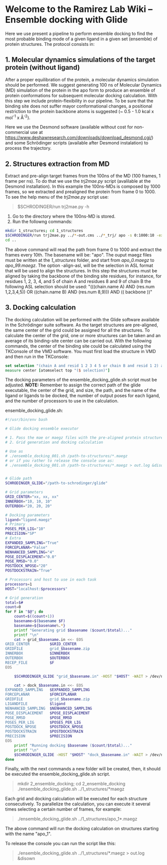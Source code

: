 # Welcome to the Ramirez Lab Wiki – Ensemble docking with Glide

Here we use present a pipeline to perform ensemble docking to find the most probable binding mode of a given ligand in a given set (ensemble) of protein structures.
The protocol consists in:

## 1. Molecular dynamics simulations of the target protein (without ligand) ##
After a proper equilibration of the protein, a molecular dynamics simulation should be performed. We suggest generating 100 ns of Molecular Dynamics (MD) simulation of the protein in the apo form to produce an ensemble of protein conformations for subsequent molecular docking calculation. With this step we include protein-flexibility in our pipeline. To be sure that the binding site does not suffer mayor conformational changes, a positional restriction to the protein backbone atoms is suggested (~ 0.5 - 1.0 kcal x mol<sup>-1</sup> x <span>&#8491;</span><sup>-2</sup>). 

Here we use the Desmond software (available without cost for non-commercial use at https://www.deshawresearch.com/downloads/download_desmond.cgi/) and some Schrödinger scripts (available after Desmond instalation) to process the trajectory.

## 2. Structures extraction from MD ##
Extract and pre-align target frames from the 100ns of the MD (100 frames, 1 frame per ns). To do that we use the *trj2mae.py* script (avalilable at the Desmond installation). In this example the 100ns-MDs is composed by 1000 frames, so we extracted and prealigned the protein from frame 0 to 1000. To see the help menu of the *trj2mae.py* script use:
> $SCHRODINGER/run trj2mae.py -h

1. Go to the directory where the 100ns-MD is stored.
2. Run the followng commands:

```bash
mkdir 1_structures; cd 1_structures
$SCHRODINGER/run trj2mae.py ../*-out.cms ../*_trj/ apo -s 0:1000:10 -extract-asl "protein" -align-asl "backbone_binding_site" -separate -out-format MAE
cd ..
```
The above command will read the path from frame 0 to 1000 and extract the frames every 10th. The basename will be: "apo".
The ouput maegz files must be written at the *1_structures* folder, and start from *apo_0.maegz* to *apo_99.maegz*. 
The option -align-asl, will be the selection in ASL format that will be used to align the structures. In this step the structures must be aligned by taking the backbone of the binding site residues, for instance, for residues 1, 2, 3, 4, and 5 of chain A and residues 8 and 9 of chain B the following ASL selection should be used:
"(((chain.name A) AND (res.num 1,2,3,4,5)) OR ((chain.name B) AND (res.num 8,9))) AND (( backbone ))"


## 3. Docking calculation ##
The docking calculation will be performed with the Glide software available in the Schrödinger suite software.
As the target structures are pre-aligned, the same center of the grid could be assigned for all the structures. To calculate the center of the grid, one or more structures can be taken and an average of its binding-site center can be carried out. With the following commands, the center of the binding site could be calculated using the TKConsole of the VMD software. You must first load the structure in VMD and then run in the TKConsole:

```tcl
set selection "(chain A and resid 1 2 3 4 5 or chain B and resid 1 2) and backbone"
measure center [atomselect top "($ selection)"]
```

The docking parameters of the ensemble_docking_glide.sh script must be adjusted.
**NOTE:**
Remember to assign the correct path of the glide executable, the center of the grid, and size, the path, and the name of the ligand or ligands to be docked, the number of output poses for each ligand, and the number of processors to use in the calculation.

ensemble_docking_glide.sh:

```bash
#!/usr/bin/env bash

# Glide docking ensemble executor

# 1. Pass the mae or maegz files with the pre-aligned protein structures.
# 2. Grid generation and docking calculation

# Use as 
# ./ensemble_docking_001.sh /path-to-structures/*.maegz
# or if you rather to release the console use as:
# ./ensemble_docking_001.sh /path-to-structures/*.maegz > out.log &disown 


# Glide path
SCHRODINGER_GLIDE="/path-to-schrodinger/glide"

# Grid parameters
GRID_CENTER="xx, xx, xx"
INNERBOX="10, 10, 10"
OUTERBOX="20, 20, 20"

# Docking parameters
ligand="ligand.maegz"
# Primary
POSES_PER_LIG="10"
PRECISION="SP"
# Extra
EXPANDED_SAMPLING="True"
FORCEPLANAR="False"
NENHANCED_SAMPLING="4"
POSE_DISPLACEMENT="0.0"
POSE_RMSD="0.0"
POSTDOCK_NPOSE="20"
POSTDOCKSTRAIN="True"

# Processors and host to use in each task
processors=1
HOST="localhost:$processors"

# Grid generation
total=$#
count=0
for F in "$@"; do
    count=$((count+1))
    basename=$(basename $F)
    basename=${basename%.*}
    printf "Generating grid $basename ($count/$total)..."
    printf "\n"
    cat > grid_$basename.in <<- EOS
GRID_CENTER         $GRID_CENTER
GRIDFILE            grid_$basename.zip
INNERBOX            $INNERBOX
OUTERBOX            $OUTERBOX
RECEP_FILE          $F
EOS

    $SCHRODINGER_GLIDE "grid_$basename.in" -HOST "$HOST" -WAIT > /dev/null 2>&1

    cat > dock_$basename.in <<- EOS
EXPANDED_SAMPLING   $EXPANDED_SAMPLING
FORCEPLANAR         $FORCEPLANAR
GRIDFILE            grid_$basename.zip
LIGANDFILE          $ligand
NENHANCED_SAMPLING  $NENHANCED_SAMPLING
POSE_DISPLACEMENT   $POSE_DISPLACEMENT
POSE_RMSD           $POSE_RMSD
POSES_PER_LIG       $POSES_PER_LIG
POSTDOCK_NPOSE      $POSTDOCK_NPOSE
POSTDOCKSTRAIN      $POSTDOCKSTRAIN
PRECISION           $PRECISION
EOS
    printf "Running docking $basename ($count/$total)..."
    printf "\n"
    $SCHRODINGER_GLIDE -HOST "$HOST" "dock_$basename.in" -WAIT > /dev/null 2>&1
done
```

Finally, with the next commands a new folder will be created, then, it should be executed the ensemble_docking_glide.sh script.

> mkdir 2_ensemble_docking; cd 2_ensemble_docking
> ./ensemble_docking_glide.sh ../1_structures/*maegz


Each grid and docking calculation will be executed for each structure consecutively. To parallelize the calculation, you can execute it several times selecting a certain number of frames, for example:


> ./ensemble_docking_glide.sh ../1_structures/apo_1*.maegz

The above command will run the docking calculation on structures starting with the name "apo_1".

To release the console you can run the script like this:

> ./ensemble_docking_glide.sh ../1_structures/*.maegz > out.log &disown
